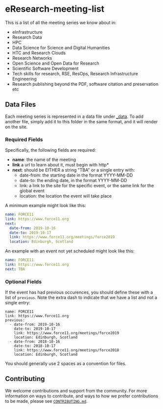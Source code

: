 # eResearch-meeting-list

This is a list of all the meeting series we know about in:

* eInfrastructure
* Research Data
* HPC
* Data Science for Science and Digital Humanities
* HTC and Research Clouds
* Research Networks
* Open Science and Open Data for Research
* Scientific Software Development
* Tech skills for research, RSE, ResOps, Research Infrastructure Engineering
* Research publishing beyond the PDF, software citation and preservation etc

## Data Files

Each meeting series is represented in a data file under [_data](_data). To
add another file, simply add it to this folder in the same format, and it
will render on the site. 

### Required Fields

Specifically, the following fields are required:

 - **name**: the name of the meeting
 - **link** a url to learn about it, must begin with http*
 - **next**: should be EITHER a string "TBA" or a single entry with:
    - date-from: the starting date in the format YYYY-MM-DD
    - date-to: the ending date, in the format YYYY-MM-DD
    - link: a link to the site for the specific event, or the same link for the global event
    - location: the location the event will take place

A minimum example might look like this:

```yaml
name: FORCE11
link: https://www.force11.org
next:
  date-from: 2019-10-16
  date-to: 2019-10-17
  link: https://www.force11.org/meetings/force2019
  location: Edinburgh, Scotland
```

An example with an event not yet scheduled might look like this:

```yaml
name: FORCE11
link: https://www.force11.org
next: TBA
```

### Optional Fields

If the event has had previous occurences, you should define these with a list
of `previous`. Note the extra dash to indicate that we have a list and not a single
entry:

```
name: FORCE11
link: https://www.force11.org
previous:
  - date-from: 2019-10-16
    date-to: 2019-10-17
    link: https://www.force11.org/meetings/force2019
    location: Edinburgh, Scotland
  - date-from: 2018-10-16
    date-to: 2018-10-17
    link: https://www.force11.org/meetings/force2018
    location: Edinburgh, Scotland
```

You should generally use 2 spaces as a convention for files.

## Contributing

We welcome contributions and support from the community.
For more information on ways to contribute, and ways to how we prefer contributions
to be made, please see [`CONTRIBUTING.md`](CONTRIBUTING.md).

